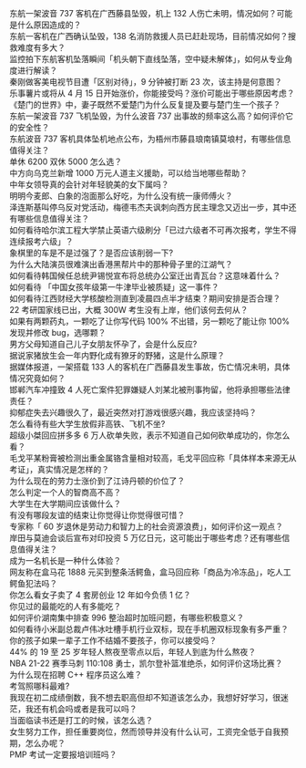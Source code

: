 东航一架波音 737 客机在广西藤县坠毁，机上 132 人伤亡未明，情况如何？可能是什么原因造成的？  
东航一客机在广西确认坠毁，138 名消防救援人员已赶赴现场，目前情况如何？搜救难度有多大？  
监控拍下东航客机坠落瞬间「机头朝下直线坠落，空中疑未解体」，如何从专业角度进行解读？  
秦刚做客美电视节目遭「区别对待」，9 分钟被打断 23 次，该主持是何意图？  
乐事薯片或将从 4 月 15 日开始涨价，你能接受吗？涨价可能出于哪些原因考虑？  
《楚门的世界》中，妻子既然不爱楚门为什么反复提及要与楚门生一个孩子？  
东航一架波音 737 飞机坠毁，为什么波音 737 出事故的频率这么高？如何评价它的安全性？  
东航波音 737 客机具体坠机地点公布，为梧州市藤县琅南镇莫埌村，有哪些信息值得关注？  
单休 6200 双休 5000 怎么选？  
中方向乌克兰新增 1000 万元人道主义援助，可以给当地哪些帮助？  
中年女领导真的会针对年轻貌美的女下属吗？  
明明今麦郎、白象的泡面那么好吃，为什么没有统一康师傅火？  
泽连斯基叫停乌反对党活动，梅德韦杰夫讽刺向西方民主理念又迈出一步，其中还有哪些信息值得关注？  
如何看待哈尔滨工程大学禁止英语六级刷分「已过六级者不可再次报考，学生不得连续报考六级」？  
象棋里的车是不是过强了？是否应该削弱一下?  
为什么大陆演员很难演出香港黑帮片中的那种骨子里的江湖气？  
如何看待韩国候任总统尹锡悦宣布将总统办公室迁出青瓦台？这意味着什么？  
如何看待 「中国女孩年级第一牛津毕业被质疑」这一事件？  
如何看待江西财经大学核酸检测直到凌晨四点半才结束？期间安排是否合理？  
22 考研国家线已出，大概 300W 考生没有上岸，他们该何去何从？  
如果有两颗药丸，一颗吃了让你写代码 100% 不出错，另一颗吃了能让你 100% 发现并修改 bug，选哪颗？  
男方父母知道自己儿子女朋友怀孕了，会是什么反应?  
据说家猪放生会一年内野化成有獠牙的野猪，这是什么原理？  
据媒体报道，一架搭载 133 人的客机在广西藤县发生事故，伤亡情况未明，具体情况究竟如何？  
邯郸汽车冲撞致 4 人死亡案件犯罪嫌疑人刘某北被刑事拘留，他将承担哪些法律责任？  
抑郁症失去兴趣很久了，最近突然对打游戏很感兴趣，我应该坚持吗？  
怎么看待有些大学生放假非高铁、飞机不坐?  
超级小桀回应拼多多 6 万人砍单失败，表示不知道自己如何砍单成功的，你怎么看？  
毛戈平某粉膏被检测出重金属铬含量相对较高，毛戈平回应称「具体样本来源无从考证」，真实情况是怎样的？  
为什么现在的劳力士涨价到了江诗丹顿的价位了？  
怎么判定一个人的智商高不高？  
大学生在大学期间应该做什么？  
有没有哪段友谊的结束让你觉得让你觉得很可惜？  
专家称「 60 岁退休是劳动力和智力上的社会资源浪费」，如何评价这一观点？  
岸田与莫迪会谈后宣布对印投资 5 万亿日元，这可能出于哪些考虑？还有哪些信息值得关注？  
成为一名机长是一种什么体验？  
网友称在盒马花 1888 元买到整条活鳄鱼，盒马回应称「商品为冷冻品」，吃人工鳄鱼犯法吗？  
你怎么看女子卖了 4 套房创业 12 年如今负债 1 亿？  
你见过的最能吃的人有多能吃？  
如何评价湖南集中排查 996 整治超时加班问题，有哪些积极意义？  
如何看待小米副总裁卢伟冰吐槽手机行业双标，现在手机圈双标现象有多严重？  
你的孩子如果一辈子工作不结婚不要孩子，你可以接受吗？  
44% 的 19 至 25 岁年轻人熬夜至零点以后，年轻人到底为什么熬夜？  
NBA 21-22 赛季马刺 110:108 勇士，凯尔登补篮准绝杀，如何评价这场比赛？  
为什么现在招聘 C++ 程序员这么难？  
考驾照哪科最难?  
我现在初二成绩倒数，我不想去职高但却不知道该怎么办，我想好好学习，很迷茫，我还有机会吗或者是我可以吗？  
当面临读书还是打工的时候，该怎么选？  
女生努力工作，担任重要岗位，然而领导并没有什么认可，工资完全低于自我预期，怎么办呢？  
PMP 考试一定要报培训班吗？  
